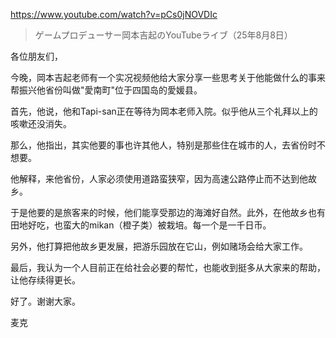 https://www.youtube.com/watch?v=pCs0jNOVDIc

> ゲームプロデューサー岡本吉起のYouTubeライブ（25年8月8日）

各位朋友们，

今晚，岡本吉起老师有一个实况视频他给大家分享一些思考关于他能做什么的事来帮振兴他省份叫做"愛南町"位于四国岛的愛媛县。

首先，他说，他和Tapi-san正在等待为岡本老师入院。似乎他从三个礼拜以上的咳嗽还没消失。

那么，他指出，其实他要的事也许其他人，特别是那些住在城市的人，去省份时不想要。

他解释，来他省份，人家必须使用道路蛮狭窄，因为高速公路停止而不达到他故乡。

于是他要的是旅客来的时候，他们能享受那边的海滩好自然。此外，在他故乡也有田地好吃，也蛮大的mikan（橙子类）被栽培。每一个是一千日币。

另外，他打算把他故乡更发展，把游乐园放在它山，例如赌场会给大家工作。

最后，我认为一个人目前正在给社会必要的帮忙，也能收到挺多从大家来的帮助，让他存续得更长。

好了。谢谢大家。

麦克
